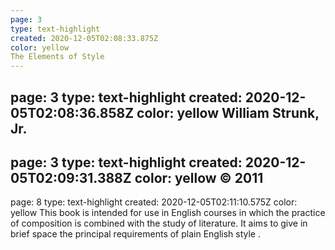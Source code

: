 ```yaml
---
page: 3
type: text-highlight
created: 2020-12-05T02:08:33.875Z
color: yellow
The Elements of Style
---
```

page: 3
type: text-highlight
created: 2020-12-05T02:08:36.858Z
color: yellow
William Strunk, Jr.
---
page: 3
type: text-highlight
created: 2020-12-05T02:09:31.388Z
color: yellow
© 2011
---
page: 8
type: text-highlight
created: 2020-12-05T02:11:10.575Z
color: yellow
This book is intended for use in English courses in which the  practice  of  composition  is  combined  with  the  study  of literature.  It  aims  to  give  in  brief  space  the  principal requirements of plain English style .
